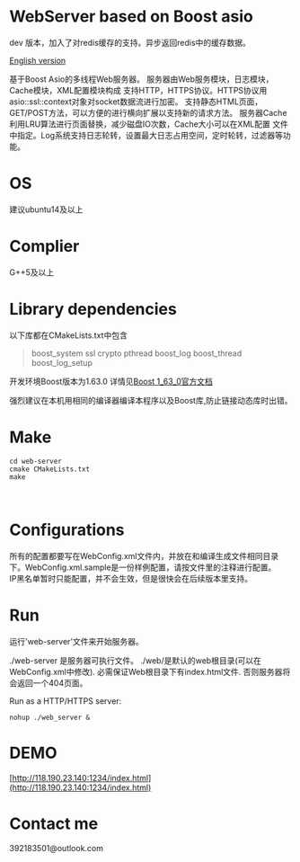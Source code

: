 <h1>WebServer based on Boost asio</h1>
dev 版本，加入了对redis缓存的支持。异步返回redis中的缓存数据。   

[English version](https://github.com/Iridesscent/web-server/blob/master/README_en.md)

基于Boost Asio的多线程Web服务器。
服务器由Web服务模块，日志模块，Cache模块，XML配置模块构成
支持HTTP，HTTPS协议。HTTPS协议用asio::ssl::context对象对socket数据流进行加密。
支持静态HTML页面，GET/POST方法，可以方便的进行横向扩展以支持新的请求方法。
服务器Cache利用LRU算法进行页面替换，减少磁盘IO次数，Cache大小可以在XML配置 文件中指定。Log系统支持日志轮转，设置最大日志占用空间，定时轮转，过滤器等功能。   

<h1>OS</h1>

建议ubuntu14及以上<br>

<h1>Complier</h1>

G++5及以上
<h1>Library dependencies</h1>   

以下库都在CMakeLists.txt中包含
> boost_system 
> ssl 
> crypto 
> pthread 
> boost_log 
> boost_thread 
> boost_log_setup 

开发环境Boost版本为1.63.0
详情见[Boost 1_63_0官方文档](http://www.boost.org/doc/)

强烈建议在本机用相同的编译器编译本程序以及Boost库,防止链接动态库时出错。
<h1>Make</h1>

```
cd web-server
cmake CMakeLists.txt
make
```
  

<h1>Configurations</h1>   

所有的配置都要写在WebConfig.xml文件内，并放在和编译生成文件相同目录下。WebConfig.xml.sample是一份样例配置，请按文件里的注释进行配置。   
IP黑名单暂时只能配置，并不会生效，但是很快会在后续版本里支持。

<h1>Run</h1>

运行'web-server'文件来开始服务器。

./web-server 是服务器可执行文件。 ./web/是默认的web根目录(可以在WebConfig.xml中修改). 必需保证Web根目录下有index.html文件. 否则服务器将会返回一个404页面。

Run as a HTTP/HTTPS server:<br>
```
nohup ./web_server &
```


<h1>DEMO</h1>

[http://118.190.23.140:1234/index.html](http://118.190.23.140:1234/index.html)<br>

<h1>Contact me</h1>
392183501@outlook.com<br>
